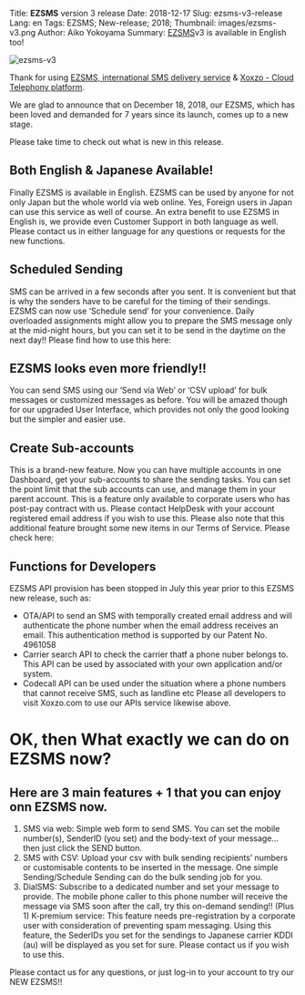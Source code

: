 Title: **EZSMS** version 3 release
Date: 2018-12-17
Slug: ezsms-v3-release
Lang: en
Tags: EZSMS; New-release; 2018;
Thumbnail: images/ezsms-v3.png
Author: Aiko Yokoyama
Summary: [EZSMS](https://www.ezsms.biz/ja/)v3 is available in English too!

![ezsms-v3](/images/ezsms-v3.png)

Thank for using [EZSMS, international SMS delivery service](https://www.ezsms.biz/ja/) & 
[Xoxzo - Cloud Telephony platform](https://www.xoxzo.com/en/).

We are glad to announce that on December 18, 2018, our EZSMS, which has been loved and demanded for 7 years since its launch, comes up to a new stage.

Please take time to check out what is new in this release.

## Both English & Japanese Available! 
Finally EZSMS is available in English. EZSMS can be used by anyone for not only Japan but the whole world via web online. Yes, Foreign users in Japan can use this service as well of course.
An extra benefit to use EZSMS in English is, we provide even Customer Support in both language as well. Please contact us in either language for any questions or requests for the new functions.

## Scheduled Sending
SMS can be arrived in a few seconds after you sent. It is convenient but that is why the senders have to be careful for the timing of their sendings. EZSMS can now use ‘Schedule send’ for your convenience. 
Daily overloaded assignments might allow you to prepare the SMS message only at the mid-night hours, but you can set it to be send in the daytime on the next day!!
Please find how to use this here:

## EZSMS looks even more friendly!!
You can send SMS using our ‘Send via Web’ or ‘CSV upload’ for bulk messages or customized messages as before. You will be amazed though for our upgraded User Interface, which provides not only the good looking but the simpler and easier use.

## Create Sub-accounts 
This is a brand-new feature. Now you can have multiple accounts in one Dashboard, get your sub-accounts to share the sending tasks. You can set the point limit that the sub accounts can use, and manage them in your parent account. 
This is a feature only available to corporate users who has post-pay contract with us. Please contact HelpDesk with your account registered email address if you wish to use this.
Please also note that this additional feature brought some new items in our Terms of Service. Please check here:

## Functions for Developers
EZSMS API provision has been stopped in July this year prior to this EZSMS new release, such as:
- OTA/API to send an SMS with temporally  created email address and will authenticate the phone number when the email address receives an email. This authentication method is supported by our Patent No. 4961058
- Carrier search API to check the carrier thatf a phone nuber belongs to. This API can be used  by associated with your own application and/or system.
- Codecall API can be used under the situation where a phone numbers that cannot receive SMS, such as landline etc
Please all developers to visit Xoxzo.com to use our APIs service likewise above.

# OK, then What exactly we can do on EZSMS now?

## Here are 3 main features + 1 that you can enjoy onn EZSMS now.

1. SMS via web: Simple web form to send SMS. You can set the mobile number(s), SenderID (you set) and the body-text of your message… then just click the SEND button.
1. SMS with CSV: Upload your csv with bulk sending recipients’ numbers or customisable contents to be inserted in the message. One simple Sending/Schedule Sending can do the bulk sending job for you.
1. DialSMS: Subscribe to a dedicated number and set your message to provide. The mobile phone caller to this phone number will receive the message via SMS soon after the call, try this on-demand sending!!
(Plus 1) K-premium service: This feature needs pre-registration by a corporate user with consideration of preventing spam messaging. Using this feature, the SederIDs you set for the sendings to Japanese carrier KDDI (au) will be displayed as you set for sure. Please contact us if you wish to use this.

Please contact us for any questions, or just log-in to your account to try our NEW EZSMS!!



